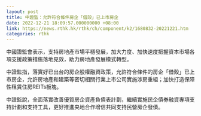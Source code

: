 ```yaml
---
layout: post
title: 中證監：允許符合條件房企「借殼」已上市房企
date: 2022-12-21 18:09:57.000000000 +08:00
link: https://news.rthk.hk/rthk/ch/component/k2/1680832-20221221.htm
categories: rthk
---
```


中國證監會表示，支持房地產市場平穩發展，加大力度、加快速度把握資本市場各項支援政策措施落地見效，助力房地產發展模式轉型。

中證監指，落實好已出台的房企股權融資政策，允許符合條件的房企「借殼」已上市房企，允許房地產和建築等密切相關行業上市公司實施涉房重組；加快打造保障性租賃住房REITs板塊。

中證監說，全面落實改善優質房企資產負債表計劃，繼續實施民企債券融資專項支持計劃和支持工具，更好推進央地合作增信共同支持民營房企發債。
